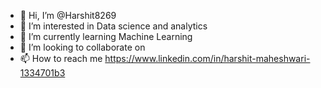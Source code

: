 - 👋 Hi, I’m @Harshit8269
- 👀 I’m interested in Data science and analytics
- 🌱 I’m currently learning Machine Learning
- 💞️ I’m looking to collaborate on 
- 📫 How to reach me https://www.linkedin.com/in/harshit-maheshwari-1334701b3

<!---
Harshit8269/Harshit8269 is a ✨ special ✨ repository because its `README.md` (this file) appears on your GitHub profile.
You can click the Preview link to take a look at your changes.
--->
